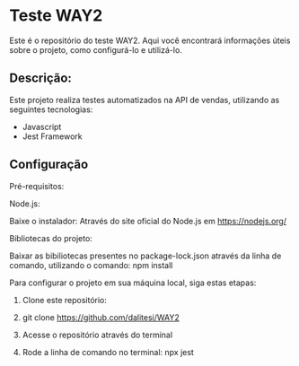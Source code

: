 # **Teste WAY2**

Este é o repositório do teste WAY2. 
Aqui você encontrará informações úteis sobre o projeto, como configurá-lo e utilizá-lo.

## **Descrição:**
Este projeto realiza testes automatizados na API de vendas, utilizando as seguintes tecnologias:

- Javascript
- Jest Framework

## **Configuração**

Pré-requisitos:


Node.js:

Baixe o instalador:
Através do site oficial do Node.js em https://nodejs.org/


Bibliotecas do projeto:

Baixar as bibiliotecas presentes no package-lock.json através da linha de comando, utilizando o comando: npm install


Para configurar o projeto em sua máquina local, siga estas etapas:

1. Clone este repositório:

2. git clone https://github.com/dalitesi/WAY2

3. Acesse o repositório através do terminal

4. Rode a linha de comando no terminal: npx jest


